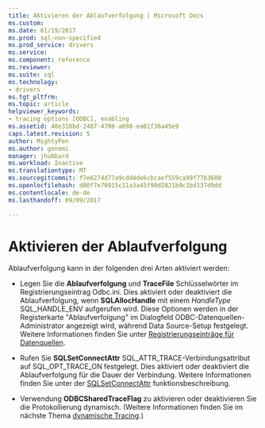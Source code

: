 ```yaml
---
title: Aktivieren der Ablaufverfolgung | Microsoft Docs
ms.custom: 
ms.date: 01/19/2017
ms.prod: sql-non-specified
ms.prod_service: drivers
ms.service: 
ms.component: reference
ms.reviewer: 
ms.suite: sql
ms.technology:
- drivers
ms.tgt_pltfrm: 
ms.topic: article
helpviewer_keywords:
- tracing options [ODBC], enabling
ms.assetid: 48e318bd-2487-4708-a698-ea01f36a45e9
caps.latest.revision: 5
author: MightyPen
ms.author: genemi
manager: jhubbard
ms.workload: Inactive
ms.translationtype: MT
ms.sourcegitcommit: f7e6274d77a9cdd4de6cbcaef559ca99f77b3608
ms.openlocfilehash: d80f7e70915c11a3a45f90d2821b9c1bd137d9dd
ms.contentlocale: de-de
ms.lasthandoff: 09/09/2017

---
```

# <a name="enabling-tracing"></a>Aktivieren der Ablaufverfolgung
Ablaufverfolgung kann in der folgenden drei Arten aktiviert werden:  
  
-   Legen Sie die **Ablaufverfolgung** und **TraceFile** Schlüsselwörter im Registrierungseintrag Odbc.ini. Dies aktiviert oder deaktiviert die Ablaufverfolgung, wenn **SQLAllocHandle** mit einem *HandleType* SQL_HANDLE_ENV aufgerufen wird. Diese Optionen werden in der Registerkarte "Ablaufverfolgung" im Dialogfeld ODBC-Datenquellen-Administrator angezeigt wird, während Data Source-Setup festgelegt. Weitere Informationen finden Sie unter [Registrierungseinträge für Datenquellen](../../../odbc/reference/install/registry-entries-for-data-sources.md).  
  
-   Rufen Sie **SQLSetConnectAttr** SQL_ATTR_TRACE-Verbindungsattribut auf SQL_OPT_TRACE_ON festgelegt. Dies aktiviert oder deaktiviert die Ablaufverfolgung für die Dauer der Verbindung. Weitere Informationen finden Sie unter der [SQLSetConnectAttr](../../../odbc/reference/syntax/sqlsetconnectattr-function.md) funktionsbeschreibung.  
  
-   Verwendung **ODBCSharedTraceFlag** zu aktivieren oder deaktivieren Sie die Protokollierung dynamisch. (Weitere Informationen finden Sie im nächste Thema [dynamische Tracing](../../../odbc/reference/develop-app/dynamic-tracing.md).)

